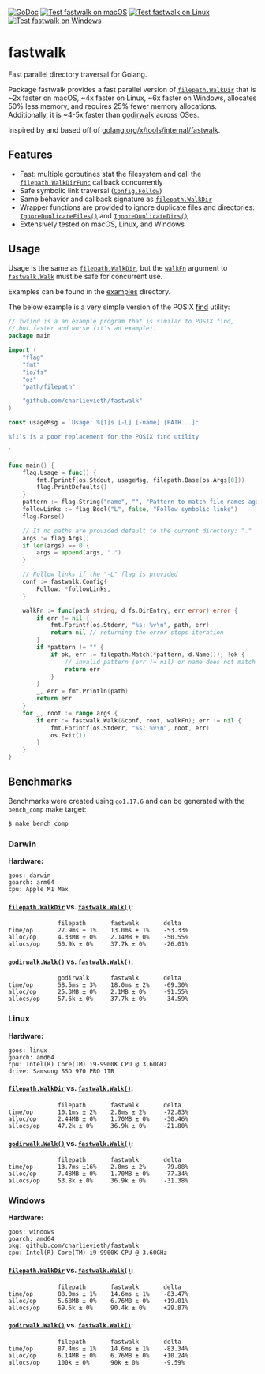 [![GoDoc](https://img.shields.io/badge/godoc-reference-blue.svg)](https://pkg.go.dev/github.com/charlievieth/fastwalk)
[![Test fastwalk on macOS](https://github.com/charlievieth/fastwalk/actions/workflows/macos.yml/badge.svg)](https://github.com/charlievieth/fastwalk/actions/workflows/macos.yml)
[![Test fastwalk on Linux](https://github.com/charlievieth/fastwalk/actions/workflows/linux.yml/badge.svg)](https://github.com/charlievieth/fastwalk/actions/workflows/linux.yml)
[![Test fastwalk on Windows](https://github.com/charlievieth/fastwalk/actions/workflows/windows.yml/badge.svg)](https://github.com/charlievieth/fastwalk/actions/workflows/windows.yml)

# fastwalk

Fast parallel directory traversal for Golang.

Package fastwalk provides a fast parallel version of [`filepath.WalkDir`](https://pkg.go.dev/io/fs#WalkDirFunc)
that is \~2x faster on macOS, \~4x faster on Linux, \~6x faster on Windows,
allocates 50% less memory, and requires 25% fewer memory allocations.
Additionally, it is \~4-5x faster than [godirwalk](https://github.com/karrick/godirwalk)
across OSes.

Inspired by and based off of [golang.org/x/tools/internal/fastwalk](https://pkg.go.dev/golang.org/x/tools@v0.1.9/internal/fastwalk).

## Features

* Fast: multiple goroutines stat the filesystem and call the
  [`filepath.WalkDirFunc`](https://pkg.go.dev/io/fs#WalkDirFunc) callback concurrently
* Safe symbolic link traversal ([`Config.Follow`](https://pkg.go.dev/github.com/charlievieth/fastwalk#Config))
* Same behavior and callback signature as [`filepath.WalkDir`](https://pkg.go.dev/path/filepath@go1.17.7#WalkDir)
* Wrapper functions are provided to ignore duplicate files and directories:
	[`IgnoreDuplicateFiles()`](https://pkg.go.dev/github.com/charlievieth/fastwalk#IgnoreDuplicateFiles)
	and
	[`IgnoreDuplicateDirs()`](https://pkg.go.dev/github.com/charlievieth/fastwalk#IgnoreDuplicateDirs)
* Extensively tested on macOS, Linux, and Windows

## Usage

Usage is the same as [`filepath.WalkDir`](https://pkg.go.dev/io/fs#WalkDirFunc),
but the [`walkFn`](https://pkg.go.dev/path/filepath@go1.17.7#WalkFunc)
argument to [`fastwalk.Walk`](https://pkg.go.dev/github.com/charlievieth/fastwalk#Walk)
must be safe for concurrent use.

Examples can be found in the [examples](./examples) directory.

<!-- TODO: this example is large move it to an examples folder -->

The below example is a very simple version of the POSIX
[find](https://pubs.opengroup.org/onlinepubs/007904975/utilities/find.html) utility:
```go
// fwfind is a an example program that is similar to POSIX find,
// but faster and worse (it's an example).
package main

import (
	"flag"
	"fmt"
	"io/fs"
	"os"
	"path/filepath"

	"github.com/charlievieth/fastwalk"
)

const usageMsg = `Usage: %[1]s [-L] [-name] [PATH...]:

%[1]s is a poor replacement for the POSIX find utility

`

func main() {
	flag.Usage = func() {
		fmt.Fprintf(os.Stdout, usageMsg, filepath.Base(os.Args[0]))
		flag.PrintDefaults()
	}
	pattern := flag.String("name", "", "Pattern to match file names against.")
	followLinks := flag.Bool("L", false, "Follow symbolic links")
	flag.Parse()

	// If no paths are provided default to the current directory: "."
	args := flag.Args()
	if len(args) == 0 {
		args = append(args, ".")
	}

	// Follow links if the "-L" flag is provided
	conf := fastwalk.Config{
		Follow: *followLinks,
	}

	walkFn := func(path string, d fs.DirEntry, err error) error {
		if err != nil {
			fmt.Fprintf(os.Stderr, "%s: %v\n", path, err)
			return nil // returning the error stops iteration
		}
		if *pattern != "" {
			if ok, err := filepath.Match(*pattern, d.Name()); !ok {
				// invalid pattern (err != nil) or name does not match
				return err
			}
		}
		_, err = fmt.Println(path)
		return err
	}
	for _, root := range args {
		if err := fastwalk.Walk(&conf, root, walkFn); err != nil {
			fmt.Fprintf(os.Stderr, "%s: %v\n", root, err)
			os.Exit(1)
		}
	}
}
```

## Benchmarks

Benchmarks were created using `go1.17.6` and can be generated with the `bench_comp` make target:
```sh
$ make bench_comp
```

### Darwin

**Hardware:**
```
goos: darwin
goarch: arm64
cpu: Apple M1 Max
```

#### [`filepath.WalkDir`](https://pkg.go.dev/path/filepath@go1.17.7#WalkDir) vs. [`fastwalk.Walk()`](https://pkg.go.dev/github.com/charlievieth/fastwalk#Walk):
```
              filepath       fastwalk       delta
time/op       27.9ms ± 1%    13.0ms ± 1%    -53.33%
alloc/op      4.33MB ± 0%    2.14MB ± 0%    -50.55%
allocs/op     50.9k ± 0%     37.7k ± 0%     -26.01%
```

#### [`godirwalk.Walk()`](https://pkg.go.dev/github.com/karrick/godirwalk@v1.16.1#Walk) vs. [`fastwalk.Walk()`](https://pkg.go.dev/github.com/charlievieth/fastwalk#Walk):
```
              godirwalk      fastwalk       delta
time/op       58.5ms ± 3%    18.0ms ± 2%    -69.30%
alloc/op      25.3MB ± 0%    2.1MB ± 0%     -91.55%
allocs/op     57.6k ± 0%     37.7k ± 0%     -34.59%
```

### Linux

**Hardware:**
```
goos: linux
goarch: amd64
cpu: Intel(R) Core(TM) i9-9900K CPU @ 3.60GHz
drive: Samsung SSD 970 PRO 1TB
```

#### [`filepath.WalkDir`](https://pkg.go.dev/path/filepath@go1.17.7#WalkDir) vs. [`fastwalk.Walk()`](https://pkg.go.dev/github.com/charlievieth/fastwalk#Walk):

```
              filepath       fastwalk       delta
time/op       10.1ms ± 2%    2.8ms ± 2%     -72.83%
alloc/op      2.44MB ± 0%    1.70MB ± 0%    -30.46%
allocs/op     47.2k ± 0%     36.9k ± 0%     -21.80%
```

#### [`godirwalk.Walk()`](https://pkg.go.dev/github.com/karrick/godirwalk@v1.16.1#Walk) vs. [`fastwalk.Walk()`](https://pkg.go.dev/github.com/charlievieth/fastwalk#Walk):

```
              filepath       fastwalk       delta
time/op       13.7ms ±16%    2.8ms ± 2%     -79.88%
alloc/op      7.48MB ± 0%    1.70MB ± 0%    -77.34%
allocs/op     53.8k ± 0%     36.9k ± 0%     -31.38%
```

### Windows

**Hardware:**
```
goos: windows
goarch: amd64
pkg: github.com/charlievieth/fastwalk
cpu: Intel(R) Core(TM) i9-9900K CPU @ 3.60GHz
```

#### [`filepath.WalkDir`](https://pkg.go.dev/path/filepath@go1.17.7#WalkDir) vs. [`fastwalk.Walk()`](https://pkg.go.dev/github.com/charlievieth/fastwalk#Walk):

```
              filepath       fastwalk       delta
time/op       88.0ms ± 1%    14.6ms ± 1%    -83.47%
alloc/op      5.68MB ± 0%    6.76MB ± 0%    +19.01%
allocs/op     69.6k ± 0%     90.4k ± 0%     +29.87%
```

#### [`godirwalk.Walk()`](https://pkg.go.dev/github.com/karrick/godirwalk@v1.16.1#Walk) vs. [`fastwalk.Walk()`](https://pkg.go.dev/github.com/charlievieth/fastwalk#Walk):

```
              filepath       fastwalk       delta
time/op       87.4ms ± 1%    14.6ms ± 1%    -83.34%
alloc/op      6.14MB ± 0%    6.76MB ± 0%    +10.24%
allocs/op     100k ± 0%      90k ± 0%       -9.59%
```
